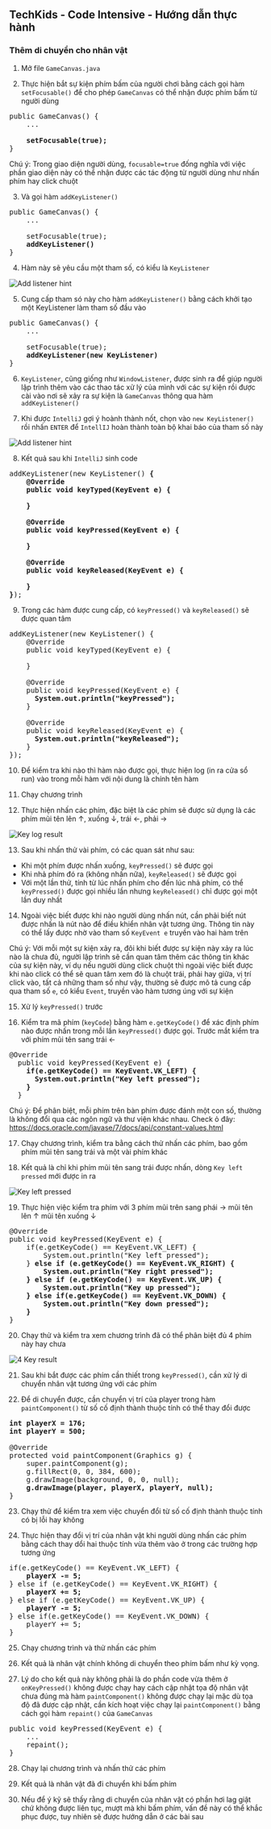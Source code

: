 ## TechKids - Code Intensive - Hướng dẫn thực hành
### Thêm di chuyển cho nhân vật

1. Mở file `GameCanvas.java`

2. Thực hiện bắt sự kiện phím bấm của người chơi bằng cách gọi hàm `setFocusable()` để cho phép `GameCanvas` có thể nhận được phím bấm từ người dùng

<pre>
public GameCanvas() {
    ...

    <b>setFocusable(true);</b>
}
</pre>

Chú ý: Trong giao diện người dùng, `focusable=true` đống nghĩa với việc phần giao diện này có thể nhận được các tác động từ người dùng như nhấn phím hay click chuột

3. Và gọi hàm `addKeyListener()`

<pre>
public GameCanvas() {
    ...

    setFocusable(true);
    <b>addKeyListener()</b>
}
</pre>

4. Hàm này sẽ yêu cầu một tham số, có kiểu là `KeyListener`

![Add listener hint](/images/add_player_movement/add_key_listener_hint.png)

5. Cung cấp tham só này cho hàm `addKeyListener()` bằng cách khởi tạo một KeyListener làm tham số đầu vào

<pre>
public GameCanvas() {
    ...

    setFocusable(true);
    <b>addKeyListener(<b>new KeyListener</b>)</b>
}
</pre>

6. `KeyListener`, cũng giống như `WindowListener`, được sinh ra để giúp người lập trình thêm vào các thao tác xử lý của mình với các sự kiện rồi được cài vào nơi sẽ xảy ra sự kiện là `GameCanvas` thông qua hàm `addKeyListener()`

7. Khi được `IntelliJ` gợi ý hoành thành nốt, chọn vào `new KeyListener()` rồi nhấn `ENTER` để `IntellIJ` hoàn thành toàn bộ khai báo của tham số này

![Add listener hint](/images/add_player_movement/new_key_listener_hint.png)

8. Kết quả sau khi `IntelliJ` sinh code

<pre>
addKeyListener(new KeyListener() <b>{
    @Override
    public void keyTyped(KeyEvent e) {

    }

    @Override
    public void keyPressed(KeyEvent e) {

    }

    @Override
    public void keyReleased(KeyEvent e) {

    }
}</b>);
</pre>

9. Trong các hàm được cung cấp, có `keyPressed()` và `keyReleased()` sẽ được quan tâm

<pre>
addKeyListener(new KeyListener() {
    @Override
    public void keyTyped(KeyEvent e) {

    }

    @Override
    public void keyPressed(KeyEvent e) {
      <b>System.out.println("keyPressed");</b>
    }

    @Override
    public void keyReleased(KeyEvent e) {
      <b>System.out.println("keyReleased");</b>
    }
});
</pre>

10. Để kiểm tra khi nào thì hàm nào được gọi, thực hiện log (in ra cửa sổ run) vào trong mỗi hàm với nội dung là chính tên hàm

11. Chạy chương trình

12. Thực hiện nhấn các phím, đặc biệt là các phím sẽ được sử dụng là các phím mũi tên lên &uarr;, xuống &darr;, trái &larr;, phải &rarr;

![Key log result](images/add_player_movement/key_log_result.png)

13. Sau khi nhấn thử vài phím, có các quan sát như sau:
* Khi một phím được nhấn xuống, `keyPressed()` sẽ được gọi
* Khi nhả phím đó ra (không nhấn nữa), `keyReleased()` sẽ được gọi
* Với một lần thử, tính từ lúc nhấn phím cho đến lúc nhả phím, có thể `keyPressed()` được gọi nhiều lần nhưng `keyReleased()` chỉ được gọi một lần duy nhất

14. Ngoài việc biết được khi nào người dùng nhấn nút, cần phải biết nút được nhấn là nút nào để điều khiển nhân vật tương ứng. Thông tin này có thể lấy được nhờ vào tham số `KeyEvent e` truyền vào hai hàm trên

Chú ý: Với mỗi một sự kiện xảy ra, đôi khi biết được sự kiện này xảy ra lúc nào là chưa đủ, người lập trình sẽ cần quan tâm thêm các thông tin khác của sự kiện này, ví dụ nếu người dùng click chuột thì ngoài việc biết được khi nào click có thể sẽ quan tâm xem đó là chuột trái, phải hay giữa, vị trí click vào, tất cả những tham số như vậy, thường sẽ được mô tả cung cấp qua tham số `e`, có kiểu `Event`, truyền vào hàm tương úng với sự kiện

15. Xử lý `keyPressed()` trước

16. Kiểm tra mã phím (`keyCode`) bằng hàm `e.getKeyCode()` để xác định phím nào được nhấn trong mỗi lần `keyPressed()` được gọi. Trước mắt kiểm tra với phím mũi tên sang trái &larr;

<pre>
@Override
  public void keyPressed(KeyEvent e) {
    <b>if(e.getKeyCode() == KeyEvent.VK_LEFT) {
      System.out.println("Key left pressed");
    }</b>
  }
</pre>

Chú ý: Để phân biệt, mỗi phím trên bàn phím được đánh một con số, thường là không đổi qua các ngôn ngữ và thư viện khác nhau. Check ỏ đây: https://docs.oracle.com/javase/7/docs/api/constant-values.html

17. Chạy chương trình, kiểm tra bằng cách thử nhấn các phím, bao gồm phím mũi tên sang trái và một vài phím khác

18.  Kết quả là chỉ khi phím mũi tên sang trái được nhấn, dòng `Key left pressed` mới được in ra

![Key left pressed](images/add_player_movement/key_left_result.png)

19. Thực hiện việc kiểm tra phím với 3 phím mũi trên sang phái &rarr; mũi tên lên &uarr; mũi tên xuống &darr;

<pre>
@Override
public void keyPressed(KeyEvent e) {
    if(e.getKeyCode() == KeyEvent.VK_LEFT) {
        System.out.println("Key left pressed");
    } <b>else if (e.getKeyCode() == KeyEvent.VK_RIGHT) {
        System.out.println("Key right pressed");
    } else if (e.getKeyCode() == KeyEvent.VK_UP) {
        System.out.println("Key up pressed");
    } else if(e.getKeyCode() == KeyEvent.VK_DOWN) {
        System.out.println("Key down pressed");
    } </b>
}
</pre>

20. Chạy thử và kiểm tra xem chương trình đã có thể phân biệt đủ 4 phím này hay chưa

![4 Key result](images/add_player_movement/4_key_result.png)

21. Sau khi bắt được các phím cần thiết trong `keyPressed()`, cần xử lý di chuyển nhân vật tương ứng với các phím

22. Để di chuyển được, cần chuyển vị trí của player trong hàm `paintComponent()` từ số cố định thành thuộc tính có thể thay đổi được

<pre>
<b>int playerX = 176;
int playerY = 500;</b>

@Override
protected void paintComponent(Graphics g) {
    super.paintComponent(g);
    g.fillRect(0, 0, 384, 600);
    g.drawImage(background, 0, 0, null);
    <b>g.drawImage(player, playerX, playerY, null);</b>
}
</pre>

23. Chạy thử để kiểm tra xem việc chuyển đổi từ số cố định thành thuộc tính có bị lỗi hay không

24. Thực hiện thay đổi vị trí của nhân vật khi người dùng nhấn các phím bằng cách thay dổi hai thuộc tính vừa thêm vào ở trong các trường hợp tương ứng

<pre>
if(e.getKeyCode() == KeyEvent.VK_LEFT) {
    <b>playerX -= 5;</b>
} else if (e.getKeyCode() == KeyEvent.VK_RIGHT) {
    <b>playerX += 5;</b>
} else if (e.getKeyCode() == KeyEvent.VK_UP) {
    <b>playerY -= 5;</b>
} else if(e.getKeyCode() == KeyEvent.VK_DOWN) {
    </b>playerY += 5;</b>
}
</pre>

25. Chạy chương trình và thử nhấn các phím

26. Kết quả là nhân vật chính không di chuyển theo phím bấm như kỳ vọng. 

27. Lý do cho kết quả này không phải là do phần code vừa thêm ở `onKeyPressed()` không được chạy hay cách cập nhật tọa độ nhân vật chưa đúng mà hàm `paintComponent()` không được chạy lại mặc dù tọa độ đã được cập nhật, cần kích hoạt việc chạy lại `paintComponent()` bằng cách gọi hàm `repaint()` của `GameCanvas`

<pre>
public void keyPressed(KeyEvent e) {
    ...
    repaint();
}
</pre>

28. Chạy lại chương trình và nhấn thử các phím

29. Kết quả là nhân vật đã đi chuyển khi bấm phím

30. Nếu để ý kỹ sẽ thấy rằng di chuyển của nhân vật có phần hơi lag giật chứ không được liên tục, mượt mà khi bấm phím, vấn đề này có thể khắc phục được, tuy nhiên sẽ được hướng dẫn ở các bài sau